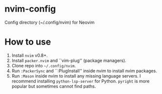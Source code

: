 # nvim-config
Config directory (~/.config/nvim) for Neovim

# How to use 
1. Install ``nvim`` v0.8+.
2. Install ``packer.nvim`` and ``vim-plug'' (package managers).
3. Clone repo into ``~/.config/nvim``.
4. Run ``:PackerSync`` and ``:PlugInstall'' inside nvim to install nvim packages.
5. Run ``:Mason`` inside nvim to install any missing language servers. I recommend installing ``python-lsp-server`` for Python. ``pyright`` is more popular but sometimes cannot find paths.
